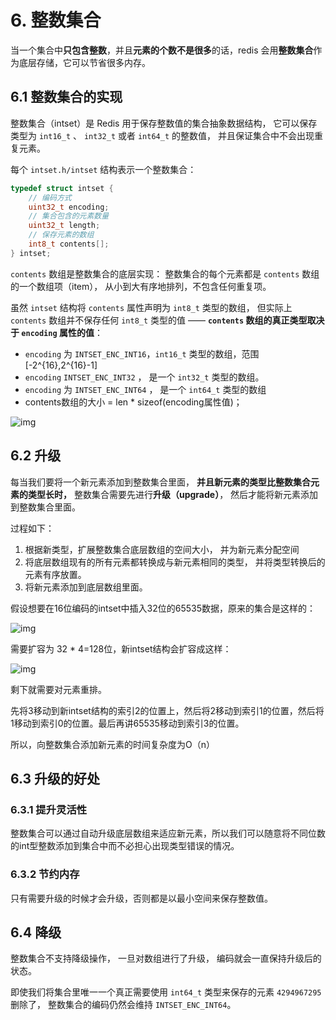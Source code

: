 # 6. 整数集合

当一个集合中**只包含整数**，并且**元素的个数不是很多**的话，redis 会用**整数集合**作为底层存储，它可以节省很多内存。

## 6.1 整数集合的实现

整数集合（intset）是 Redis 用于保存整数值的集合抽象数据结构， 它可以保存类型为 `int16_t` 、 `int32_t` 或者 `int64_t` 的整数值， 并且保证集合中不会出现重复元素。

每个 `intset.h/intset` 结构表示一个整数集合：

```c
typedef struct intset {
    // 编码方式
    uint32_t encoding;
    // 集合包含的元素数量
    uint32_t length;
    // 保存元素的数组
    int8_t contents[];
} intset;
```

`contents` 数组是整数集合的底层实现： 整数集合的每个元素都是 `contents` 数组的一个数组项（item）， 从小到大有序地排列，不包含任何重复项。

虽然 `intset` 结构将 `contents` 属性声明为 `int8_t` 类型的数组， 但实际上 `contents` 数组并不保存任何 `int8_t` 类型的值 —— **`contents` 数组的真正类型取决于 `encoding` 属性的值**：

- `encoding` 为 `INTSET_ENC_INT16`，`int16_t` 类型的数组，范围[-2^{16},2^{16}-1]
- `encoding` `INTSET_ENC_INT32` ， 是一个 `int32_t` 类型的数组。
- `encoding` 为 `INTSET_ENC_INT64` ， 是一个 `int64_t` 类型的数组
- contents数组的大小 = len * sizeof(encoding属性值)；

![img](https://camo.githubusercontent.com/8785d152dcc4ab0a7b453d9d15ebb68df0c4f759f2af8cd9654bc26592780255/68747470733a2f2f6275636b65742d313235393535353837302e636f732e61702d6368656e6764752e6d7971636c6f75642e636f6d2f32303230303130323135303532392e706e67)

## 6.2 升级

每当我们要将一个新元素添加到整数集合里面， **并且新元素的类型比整数集合元素的类型长时，** 整数集合需要先进行**升级（upgrade）**， 然后才能将新元素添加到整数集合里面。

过程如下：

1. 根据新类型，扩展整数集合底层数组的空间大小， 并为新元素分配空间
2. 将底层数组现有的所有元素都转换成与新元素相同的类型， 并将类型转换后的元素有序放置。
3. 将新元素添加到底层数组里面。

假设想要在16位编码的intset中插入32位的65535数据，原来的集合是这样的：

![img](https://camo.githubusercontent.com/eeb6b58f1832f815ba0e00ad73801e4710f6d955ea693a34483f0f99c7d5fd08/68747470733a2f2f6275636b65742d313235393535353837302e636f732e61702d6368656e6764752e6d7971636c6f75642e636f6d2f32303230303130323135313730342e706e67)

需要扩容为 32 * 4=128位，新intset结构会扩容成这样：

![img](https://camo.githubusercontent.com/4112127f0667c4dd753a5bd6473a42bd3e1dcb8822d1f59a9b53bf574bf9bc64/68747470733a2f2f6275636b65742d313235393535353837302e636f732e61702d6368656e6764752e6d7971636c6f75642e636f6d2f32303230303130323135313734372e706e67)

剩下就需要对元素重排。

先将3移动到新intset结构的索引2的位置上，然后将2移动到索引1的位置，然后将1移动到索引0的位置。最后再讲65535移动到索引3的位置。

所以，向整数集合添加新元素的时间复杂度为O（n）

## 6.3 升级的好处

### 6.3.1 提升灵活性

整数集合可以通过自动升级底层数组来适应新元素，所以我们可以随意将不同位数的int型整数添加到集合中而不必担心出现类型错误的情况。

### 6.3.2 节约内存

只有需要升级的时候才会升级，否则都是以最小空间来保存整数值。

## 6.4 降级

整数集合不支持降级操作， 一旦对数组进行了升级， 编码就会一直保持升级后的状态。

即使我们将集合里唯一一个真正需要使用 `int64_t` 类型来保存的元素 `4294967295` 删除了， 整数集合的编码仍然会维持 `INTSET_ENC_INT64`。